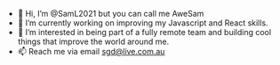 - 👋 Hi, I’m @SamL2021 but you can call me AweSam
- 🌱 I’m currently working on improving my Javascript and React skills.
- 👀 I’m interested in being part of a fully remote team and building cool things that improve the world around me.
- 📫 Reach me via email sgd@live.com.au

<!---
SamL2021/SamL2021 is a ✨ special ✨ repository because its `README.md` (this file) appears on your GitHub profile.
You can click the Preview link to take a look at your changes.
--->
